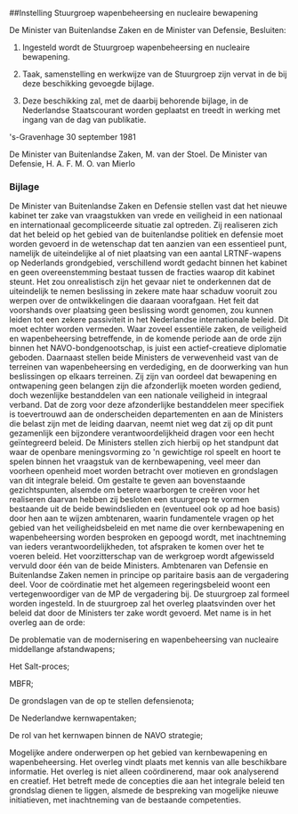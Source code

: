 <meta http-equiv='Content-Type' content='text/html; charset=utf-8' />

##Instelling Stuurgroep wapenbeheersing en nucleaire bewapening 

De Minister van Buitenlandse Zaken en de Minister van Defensie,  Besluiten:     

1. Ingesteld wordt de Stuurgroep wapenbeheersing en nucleaire bewapening. 

2. Taak, samenstelling en werkwijze van de Stuurgroep zijn vervat in de bij deze beschikking gevoegde bijlage. 

3. Deze beschikking zal, met de daarbij behorende bijlage, in de Nederlandse Staatscourant worden geplaatst en treedt in werking met ingang van de dag van publikatie.      

's-Gravenhage 
30 september 1981    

De 
Minister van Buitenlandse Zaken, 
M. van der Stoel.  De 
Minister van Defensie, 
H. A. F. M. O. van  Mierlo     

### Bijlage  

De Minister van Buitenlandse Zaken en Defensie stellen vast dat het nieuwe kabinet ter zake van vraagstukken van vrede en veiligheid in een nationaal en internationaal gecompliceerde situatie zal optreden. Zij realiseren zich dat het beleid op het gebied van de buitenlandse politiek en defensie moet worden gevoerd in de wetenschap dat ten aanzien van een essentieel punt, namelijk de uiteindelijke al of niet plaatsing van een aantal LRTNF-wapens op Nederlands grondgebied, verschillend wordt gedacht binnen het kabinet en geen overeenstemming bestaat tussen de fracties waarop dit kabinet steunt. Het zou onrealistisch zijn het gevaar niet te onderkennen dat de uiteindelijk te nemen beslissing in zekere mate haar schaduw vooruit zou werpen over de ontwikkelingen die daaraan voorafgaan. Het feit dat voorshands over plaatsing geen beslissing wordt genomen, zou kunnen leiden tot een zekere passiviteit in het Nederlandse internationale beleid. Dit moet echter worden vermeden. Waar zoveel essentiële zaken, de veiligheid en wapenbeheersing betreffende, in de komende periode aan de orde zijn binnen het NAVO-bondgenootschap, is juist een actief-creatieve diplomatie geboden. Daarnaast stellen beide Ministers de verwevenheid vast van de terreinen van wapenbeheersing en verdediging, en de doorwerking van hun beslissingen op elkaars terreinen. Zij zijn van oordeel dat bewapening en ontwapening geen belangen zijn die afzonderlijk moeten worden gediend, doch wezenlijke bestanddelen van een nationale veiligheid in integraal verband. Dat de zorg voor deze afzonderlijke bestanddelen meer specifiek is toevertrouwd aan de onderscheiden departementen en aan de Ministers die belast zijn met de leiding daarvan, neemt niet weg dat zij op dit punt gezamenlijk een bijzondere verantwoordelijkheid dragen voor een hecht geïntegreerd beleid. De Ministers stellen zich hierbij op het standpunt dat waar de openbare meningsvorming zo 'n gewichtige rol speelt en hoort te spelen binnen het vraagstuk van de kernbewapening, veel meer dan voorheen openheid moet worden betracht over motieven en grondslagen van dit integrale beleid. Om gestalte te geven aan bovenstaande gezichtspunten, alsemde om betere waarborgen te creëren voor het realiseren daarvan hebben zij besloten een stuurgroep te vormen bestaande uit de beide bewindslieden en (eventueel ook op ad hoe basis) door hen aan te wijzen ambtenaren, waarin fundamentele vragen op het gebied van het veiligheidsbeleid en met name die over kernbewapening en wapenbeheersing worden besproken en gepoogd wordt, met inachtneming van ieders verantwoordelijkheden, tot afspraken te komen over het te voeren beleid. Het voorzitterschap van de werkgroep wordt afgewisseld vervuld door één van de beide Ministers. Ambtenaren van Defensie en Buitenlandse Zaken nemen in principe op paritaire basis aan de vergadering deel. Voor de coördinatie met het algemeen regeringsbeleid woont een vertegenwoordiger van de MP de vergadering bij. De stuurgroep zal formeel worden ingesteld. In de stuurgroep zal het overleg plaatsvinden over het beleid dat door de Ministers ter zake wordt gevoerd. Met name is in het overleg aan de orde: 

De problematie van de modernisering en wapenbeheersing van nucleaire middellange afstandwapens;  

Het Salt-proces;  

MBFR;  

De grondslagen van de op te stellen defensienota;  

De Nederlandwe kernwapentaken;  

De rol van het kernwapen binnen de NAVO strategie;  

Mogelijke andere onderwerpen op het gebied van kernbewapening en wapenbeheersing.   Het overleg vindt plaats met kennis van alle beschikbare informatie. Het overleg is niet alleen coördinerend, maar ook analyserend en creatief. Het betreft mede de concepties die aan het integrale beleid ten grondslag dienen te liggen, alsmede de bespreking van mogelijke nieuwe initiatieven, met inachtneming van de bestaande competenties. 
